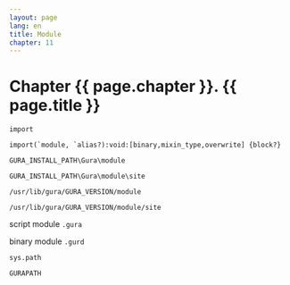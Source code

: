 ```yaml
---
layout: page
lang: en
title: Module
chapter: 11
---
```


# Chapter {{ page.chapter }}. {{ page.title }}

`import`

    import(`module, `alias?):void:[binary,mixin_type,overwrite] {block?}

`GURA_INSTALL_PATH\Gura\module`

`GURA_INSTALL_PATH\Gura\module\site`

`/usr/lib/gura/GURA_VERSION/module`

`/usr/lib/gura/GURA_VERSION/module/site`

script module `.gura`

binary module `.gurd`

`sys.path`

`GURAPATH`



